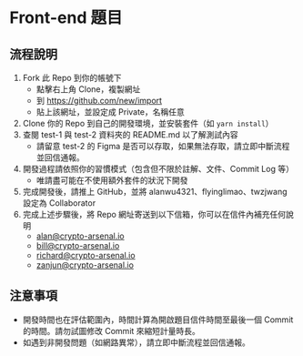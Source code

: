 # Front-end 題目

## 流程說明

1. Fork 此 Repo 到你的帳號下
   - 點擊右上角 Clone，複製網址
   - 到 https://github.com/new/import
   - 貼上該網址，並設定成 Private，名稱任意
2. Clone 你的 Repo 到自己的開發環境，並安裝套件（如 `yarn install`）
3. 查閱 test-1 與 test-2 資料夾的 README.md 以了解測試內容
   - 請留意 test-2 的 Figma 是否可以存取，如果無法存取，請立即中斷流程並回信通報。
4. 開發過程請依照你的習慣模式（包含但不限於註解、文件、Commit Log 等）
   - 唯請盡可能在不使用額外套件的狀況下開發
5. 完成開發後，請推上 GitHub，並將 alanwu4321、flyinglimao、twzjwang 設定為 Collaborator
6. 完成上述步驟後，將 Repo 網址寄送到以下信箱，你可以在信件內補充任何說明
   - alan@crypto-arsenal.io
   - bill@crypto-arsenal.io
   - richard@crypto-arsenal.io
   - zanjun@crypto-arsenal.io

## 注意事項

- 開發時間也在評估範圍內，時間計算為開啟題目信件時間至最後一個 Commit 的時間。請勿試圖修改 Commit 來縮短計量時長。
- 如遇到非開發問題（如網路異常），請立即中斷流程並回信通報。
